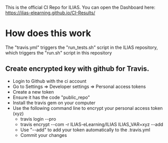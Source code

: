 This is the official CI Repo for ILIAS.
You can open the Dashboard here:
https://ilias-elearning.github.io/CI-Results/

# How does this work
The "travis.yml" triggers the "run_tests.sh" script in the ILIAS repository, which triggers the "run.sh" script in this repository

## Create encrypted key with github for Travis.
* Login to Github with the ci account
* Go to Settings => Developer settings => Personal access tokens
* Create a new token
* Ensure it has the code "public_repo"
* Install the travis gem on your computer
* Use the following command line to encrypt your personal access token (xyz)
  * travis login --pro
  * travis encrypt --com -r ILIAS-eLearning/ILIAS ILIAS_VAR=xyz --add
  * Use "--add" to add your token automatically to the .travis.yml 
  * Commit your changes